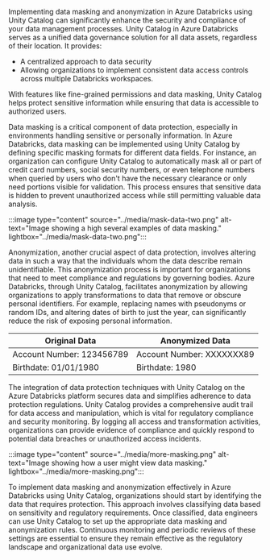 Implementing data masking and anonymization in Azure Databricks using Unity Catalog can significantly enhance the security and compliance of your data management processes. Unity Catalog in Azure Databricks serves as a unified data governance solution for all data assets, regardless of their location. It provides:

- A centralized approach to data security
- Allowing organizations to implement consistent data access controls across multiple Databricks workspaces. 
 
With features like fine-grained permissions and data masking, Unity Catalog helps protect sensitive information while ensuring that data is accessible to authorized users.

Data masking is a critical component of data protection, especially in environments handling sensitive or personally information. In Azure Databricks, data masking can be implemented using Unity Catalog by defining specific masking formats for different data fields. For instance, an organization can configure Unity Catalog to automatically mask all or part of credit card numbers, social security numbers, or even telephone numbers when queried by users who don't have the necessary clearance or only need portions visible for validation. This process ensures that sensitive data is hidden to prevent unauthorized access while still permitting valuable data analysis.

:::image type="content" source="../media/mask-data-two.png" alt-text="Image showing a high several examples of data masking." lightbox="../media/mask-data-two.png":::

Anonymization, another crucial aspect of data protection, involves altering data in such a way that the individuals whom the data describe remain unidentifiable. This anonymization process is important for organizations that need to meet compliance and regulations by governing bodies. Azure Databricks, through Unity Catalog, facilitates anonymization by allowing organizations to apply transformations to data that remove or obscure personal identifiers. For example, replacing names with pseudonyms or random IDs, and altering dates of birth to just the year, can significantly reduce the risk of exposing personal information.

| Original Data        | Anonymized Data |
|----------------------|-----------------|
| Account Number: 123456789 | Account Number: XXXXXXX89 |
| Birthdate: 01/01/1980     | Birthdate: 1980     |

The integration of data protection techniques with Unity Catalog on the Azure Databricks platform secures data and simplifies adherence to data protection regulations. Unity Catalog provides a comprehensive audit trail for data access and manipulation, which is vital for regulatory compliance and security monitoring. By logging all access and transformation activities, organizations can provide evidence of compliance and quickly respond to potential data breaches or unauthorized access incidents.

:::image type="content" source="../media/more-masking.png" alt-text="Image showing how a user might view data masking." lightbox="../media/more-masking.png":::

To implement data masking and anonymization effectively in Azure Databricks using Unity Catalog, organizations should start by identifying the data that requires protection. This approach involves classifying data based on sensitivity and regulatory requirements. Once classified, data engineers can use Unity Catalog to set up the appropriate data masking and anonymization rules. Continuous monitoring and periodic reviews of these settings are essential to ensure they remain effective as the regulatory landscape and organizational data use evolve.